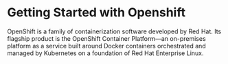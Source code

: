 # Getting Started with Openshift

OpenShift is a family of containerization software developed by Red Hat. 
Its flagship product is the OpenShift Container Platform—an on-premises platform as a service built around Docker containers orchestrated and managed by Kubernetes on a foundation of Red Hat Enterprise Linux. 
